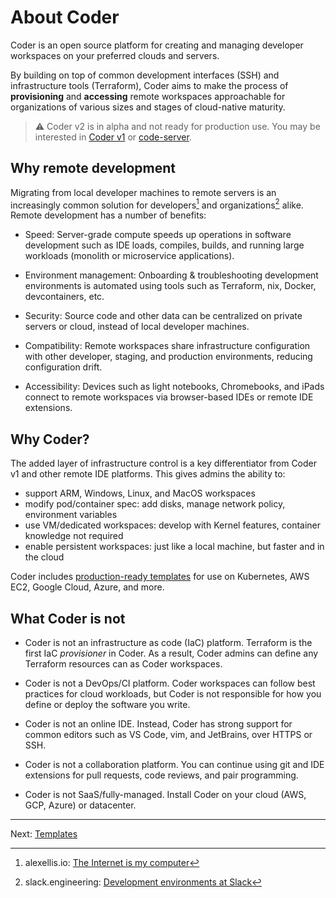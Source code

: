 # About Coder

Coder is an open source platform for creating and managing developer workspaces on your preferred clouds and servers.

By building on top of common development interfaces (SSH) and infrastructure tools (Terraform), Coder aims to make the process of **provisioning** and **accessing** remote workspaces approachable for organizations of various sizes and stages of cloud-native maturity.

> ⚠️ Coder v2 is in alpha and not ready for production use. You may be interested in [Coder v1](https://coder.com/docs) or [code-server](https://github.com/cdr/code-server).

## Why remote development

Migrating from local developer machines to remote servers is an increasingly common solution for developers[^1] and organizations[^2] alike. Remote development has a number of benefits:

- Speed: Server-grade compute speeds up operations in software development such as IDE loads, compiles, builds, and running large workloads (monolith or microservice applications). 

- Environment management: Onboarding & troubleshooting development environments is automated using tools such as Terraform, nix, Docker, devcontainers, etc.
- Security: Source code and other data can be centralized on private servers or cloud, instead of local developer machines.
- Compatibility: Remote workspaces share infrastructure configuration with other developer, staging, and production environments, reducing configuration drift.
- Accessibility: Devices such as light notebooks, Chromebooks, and iPads connect to remote workspaces via browser-based IDEs or remote IDE extensions.

## Why Coder?

The added layer of infrastructure control is a key differentiator from Coder v1 and other remote IDE platforms. This gives admins the ability to:

- support ARM, Windows, Linux, and MacOS workspaces
- modify pod/container spec: add disks, manage network policy, environment variables
- use VM/dedicated workspaces: develop with Kernel features, container knowledge not required
- enable persistent workspaces: just like a local machine, but faster and in the cloud

Coder includes [production-ready templates](../examples) for use on Kubernetes, AWS EC2, Google Cloud, Azure, and more.

## What Coder is not

- Coder is not an infrastructure as code (IaC) platform. Terraform is the first IaC *provisioner* in Coder. As a result, Coder admins can define any Terraform resources can as Coder workspaces. 

- Coder is not a DevOps/CI platform. Coder workspaces can follow best practices for cloud workloads, but Coder is not responsible for how you define or deploy the software you write.

- Coder is not an online IDE. Instead, Coder has strong support for common editors such as VS Code, vim, and JetBrains, over HTTPS or SSH.

- Coder is not a collaboration platform. You can continue using git and IDE extensions for pull requests, code reviews, and pair programming.

- Coder is not SaaS/fully-managed. Install Coder on your cloud (AWS, GCP, Azure) or datacenter.

---

Next: [Templates](./templates.md)

[^1]: alexellis.io: [The Internet is my computer](https://blog.alexellis.io/the-internet-is-my-computer/)

[^2]: slack.engineering: [Development environments at Slack](https://slack.engineering/development-environments-at-slack)
